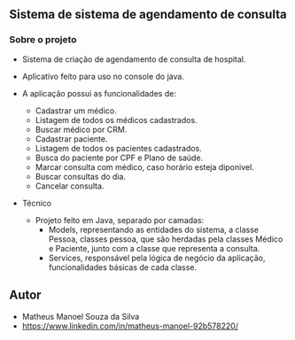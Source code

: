 ## Sistema de sistema de agendamento de consulta

### Sobre o projeto
- Sistema de criação de agendamento de consulta de hospital.
- Aplicativo feito para uso no console do java.
  
- A aplicação possui as funcionalidades de:
   - Cadastrar um médico.
   - Listagem de todos os médicos cadastrados.
   - Buscar médico por CRM.
   - Cadastrar paciente.
   - Listagem de todos os pacientes cadastrados.
   - Busca do paciente por CPF e Plano de saúde.
   - Marcar consulta com médico, caso horário esteja diponivel.
   - Buscar consultas do dia.
   - Cancelar consulta.

- Técnico
  - Projeto feito em Java, separado por camadas:
    - Models, representando as entidades do sistema, a classe Pessoa, classes pessoa, que são herdadas pela classes Médico e Paciente, junto com a classe que representa a consulta.
    - Services, responsável pela lógica de negócio da aplicação, funcionalidades básicas de cada classe.
 
## Autor
- Matheus Manoel Souza da Silva
- https://www.linkedin.com/in/matheus-manoel-92b578220/
